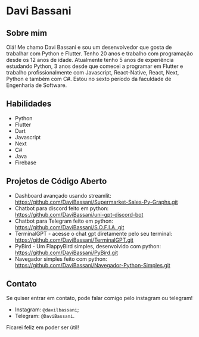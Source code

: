 # Davi Bassani

## Sobre mim
Olá! Me chamo Davi Bassani e sou um desenvolvedor que gosta de trabalhar com Python e Flutter. Tenho 20 anos e trabalho com programação desde os 12 anos de idade. Atualmente tenho 5 anos de experiência estudando Python, 3 anos desde que comecei a programar em Flutter e trabalho profissionalmente com Javascript, React-Native, React, Next, Python e também com C#. Estou no sexto período da faculdade de Engenharia de Software.

## Habilidades
- Python
- Flutter
- Dart
- Javascript
- Next
- C#
- Java
- Firebase

## Projetos de Código Aberto
- Dashboard avançado usando streamlit: https://github.com/DaviBassani/Supermarket-Sales-Py-Graphs.git
- Chatbot para discord feito em python: https://github.com/DaviBassani/uni-gpt-discord-bot
- Chatbot para Telegram feito em python: https://github.com/DaviBassani/S.O.F.I.A..git
- TerminalGPT - acesse o chat gpt diretamente pelo seu terminal: https://github.com/DaviBassani/TerminalGPT.git
- PyBird - Um FlappyBird simples, desenvolvido com python: https://github.com/DaviBassani/PyBird.git
- Navegador simples feito com python: https://github.com/DaviBassani/Navegador-Python-Simples.git

## Contato
Se quiser entrar em contato, pode falar comigo pelo instagram ou telegram!

- Instagram: ``@davilbassani``; 
- Telegram: ``@DaviBassani``. 

Ficarei feliz em poder ser útil!
